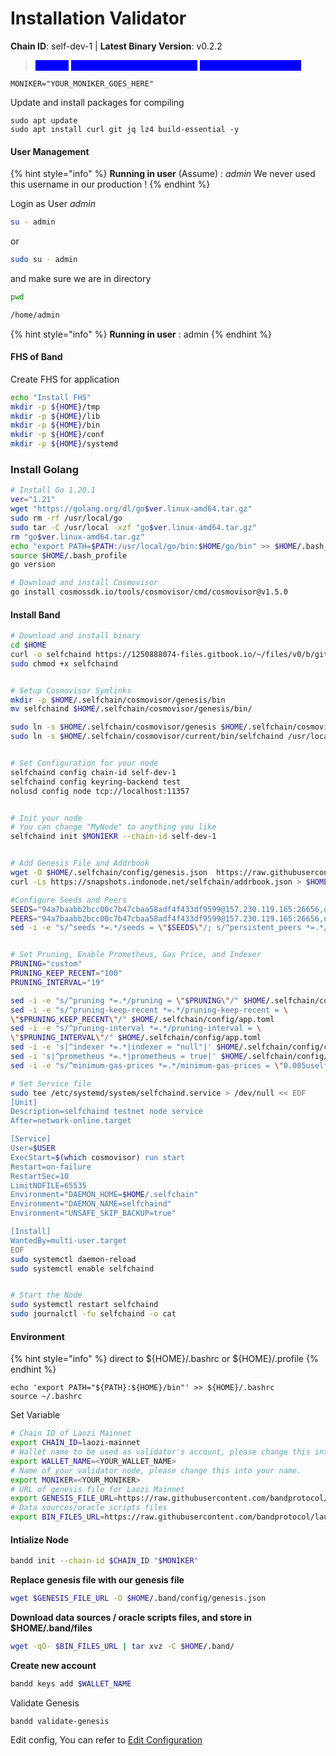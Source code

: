 # Installation Validator

**Chain ID**: self-dev-1 | **Latest Binary Version**: v0.2.2

> <mark style="color:blue;background-color:blue;">Replace</mark> <mark style="color:blue;background-color:blue;"></mark><mark style="color:blue;background-color:blue;">**YOUR\_MONIKER\_GOES\_HERE**</mark> <mark style="color:blue;background-color:blue;"></mark><mark style="color:blue;background-color:blue;">with your validator name</mark>

```
MONIKER="YOUR_MONIKER_GOES_HERE"
```

Update and install packages for compiling

```
sudo apt update
sudo apt install curl git jq lz4 build-essential -y
```

#### User Management

{% hint style="info" %}
**Running in user** (Assume) : _admin_ We never used this username in our production !
{% endhint %}

Login as User _admin_

```bash
su - admin
```

or

```bash
sudo su - admin
```

and make sure we are in directory

```bash
pwd

/home/admin
```

{% hint style="info" %}
**Running in user** : admin
{% endhint %}

#### FHS of Band

Create FHS for application

```bash
echo "Install FHS"
mkdir -p ${HOME}/tmp
mkdir -p ${HOME}/lib
mkdir -p ${HOME}/bin
mkdir -p ${HOME}/conf
mkdir -p ${HOME}/systemd
```

### Install Golang

```bash
# Install Go 1.20.1
ver="1.21"
wget "https://golang.org/dl/go$ver.linux-amd64.tar.gz"
sudo rm -rf /usr/local/go
sudo tar -C /usr/local -xzf "go$ver.linux-amd64.tar.gz"
rm "go$ver.linux-amd64.tar.gz"
echo "export PATH=$PATH:/usr/local/go/bin:$HOME/go/bin" >> $HOME/.bash_profile
source $HOME/.bash_profile
go version

# Download and install Cosmovisor
go install cosmossdk.io/tools/cosmovisor/cmd/cosmovisor@v1.5.0
```

#### Install Band

```bash
# Download and install binary
cd $HOME
curl -o selfchaind https://1250888074-files.gitbook.io/~/files/v0/b/gitbook-x-prod.appspot.com/o/spaces%2FcIZFCZY4EPKDYaPcDZLG%2Fuploads%2FMuuuXZOR6UJKBlYkv27C%2Fselfchaind-linux-amd64?alt=media&token=cd47218e-6562-4553-a63c-62bb1d5199f2
sudo chmod +x selfchaind


# Setup Cosmovisor Symlinks
mkdir -p $HOME/.selfchain/cosmovisor/genesis/bin
mv selfchaind $HOME/.selfchain/cosmovisor/genesis/bin/

sudo ln -s $HOME/.selfchain/cosmovisor/genesis $HOME/.selfchain/cosmovisor/current
sudo ln -s $HOME/.selfchain/cosmovisor/current/bin/selfchaind /usr/local/bin/selfchaind


# Set Configuration for your node
selfchaind config chain-id self-dev-1
selfchaind config keyring-backend test
nolusd config node tcp://localhost:11357


# Init your node
# You can change "MyNode" to anything you like
selfchaind init $MONIEKR --chain-id self-dev-1


# Add Genesis File and Addrbook
wget -O $HOME/.selfchain/config/genesis.json  https://raw.githubusercontent.com/hotcrosscom/selfchain-genesis/main/networks/devnet/genesis.json
curl -Ls https://snapshots.indonode.net/selfchain/addrbook.json > $HOME/.selfchain/config/addrbook.json

#Configure Seeds and Peers
SEEDS="94a7baabb2bcc00c7b47cbaa58adf4f433df9599@157.230.119.165:26656,d3b5b6ca39c8c62152abbeac4669816166d96831@165.22.24.236:26656,35f478c534e2d58dc2c4acdf3eb22eeb6f23357f@165.232.125.66:26656"
PEERS="94a7baabb2bcc00c7b47cbaa58adf4f433df9599@157.230.119.165:26656,d3b5b6ca39c8c62152abbeac4669816166d96831@165.22.24.236:26656,35f478c534e2d58dc2c4acdf3eb22eeb6f23357f@165.232.125.66:26656"
sed -i -e "s/^seeds *=.*/seeds = \"$SEEDS\"/; s/^persistent_peers *=.*/persistent_peers = \"$PEERS\"/" $HOME/.selfchain/config/config.toml


# Set Pruning, Enable Prometheus, Gas Price, and Indexer
PRUNING="custom"
PRUNING_KEEP_RECENT="100"
PRUNING_INTERVAL="19"

sed -i -e "s/^pruning *=.*/pruning = \"$PRUNING\"/" $HOME/.selfchain/config/app.toml
sed -i -e "s/^pruning-keep-recent *=.*/pruning-keep-recent = \
\"$PRUNING_KEEP_RECENT\"/" $HOME/.selfchain/config/app.toml
sed -i -e "s/^pruning-interval *=.*/pruning-interval = \
\"$PRUNING_INTERVAL\"/" $HOME/.selfchain/config/app.toml
sed -i -e 's|^indexer *=.*|indexer = "null"|' $HOME/.selfchain/config/config.toml
sed -i 's|^prometheus *=.*|prometheus = true|' $HOME/.selfchain/config/config.toml
sed -i -e "s/^minimum-gas-prices *=.*/minimum-gas-prices = \"0.005uself\"/" $HOME/.selfchain/config/app.toml

# Set Service file
sudo tee /etc/systemd/system/selfchaind.service > /dev/null << EOF
[Unit]
Description=selfchaind testnet node service
After=network-online.target

[Service]
User=$USER
ExecStart=$(which cosmovisor) run start
Restart=on-failure
RestartSec=10
LimitNOFILE=65535
Environment="DAEMON_HOME=$HOME/.selfchain"
Environment="DAEMON_NAME=selfchaind"
Environment="UNSAFE_SKIP_BACKUP=true"

[Install]
WantedBy=multi-user.target
EOF
sudo systemctl daemon-reload
sudo systemctl enable selfchaind


# Start the Node
sudo systemctl restart selfchaind
sudo journalctl -fu selfchaind -o cat
```

#### Environment

{% hint style="info" %}
direct to ${HOME}/.bashrc or ${HOME}/.profile
{% endhint %}

```
echo 'export PATH="${PATH}:${HOME}/bin"' >> ${HOME}/.bashrc
source ~/.bashrc
```

Set Variable

```bash
# Chain ID of Laozi Mainnet
export CHAIN_ID=laozi-mainnet
# Wallet name to be used as validator's account, please change this into your name (no whitespace).
export WALLET_NAME=<YOUR_WALLET_NAME>
# Name of your validator node, please change this into your name.
export MONIKER=<YOUR_MONIKER>
# URL of genesis file for Laozi Mainnet
export GENESIS_FILE_URL=https://raw.githubusercontent.com/bandprotocol/launch/master/laozi-mainnet/genesis.json
# Data sources/oracle scripts files
export BIN_FILES_URL=https://raw.githubusercontent.com/bandprotocol/launch/master/laozi-mainnet/files.tar.gz
```

#### Intialize Node

```bash
bandd init --chain-id $CHAIN_ID "$MONIKER"
```

**Replace genesis file with our genesis file**

```bash
wget $GENESIS_FILE_URL -O $HOME/.band/config/genesis.json
```

**Download data sources / oracle scripts files, and store in $HOME/.band/files**

```bash
wget -qO- $BIN_FILES_URL | tar xvz -C $HOME/.band/
```

**Create new account**

```bash
bandd keys add $WALLET_NAME
```

Validate Genesis

```
bandd validate-genesis
```

Edit config, You can refer to [Edit Configuration](../../mainnet/band-protocol/edit-configuration.md)
